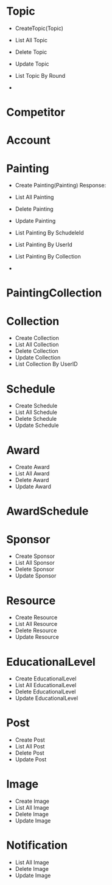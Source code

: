 # Topic
- CreateTopic(Topic)

- List All Topic
- Delete Topic
- Update Topic
- List Topic By Round
- 
# Competitor

# Account

# Painting
- Create Painting(Painting)
Response:

- List All Painting
- Delete Painting
- Update Painting
- List Painting By SchudeleId
- List Painting By UserId
- List Painting By Collection
- 
# PaintingCollection
# Collection
- Create Collection
- List All Collection
- Delete Collection
- Update Collection
- List Collection By UserID
# Schedule
- Create Schedule
- List All Schedule
- Delete Schedule
- Update Schedule
# Award
- Create Award
- List All Award
- Delete Award
- Update Award
# AwardSchedule 

# Sponsor 
- Create Sponsor
- List All Sponsor
- Delete Sponsor
- Update Sponsor
# Resource 
- Create Resource
- List All Resource
- Delete Resource
- Update Resource
# EducationalLevel
- Create EducationalLevel
- List All EducationalLevel
- Delete EducationalLevel
- Update EducationalLevel
# Post
- Create Post
- List All Post
- Delete Post
- Update Post
# Image 
- Create Image
- List All Image
- Delete Image
- Update Image
# Notification
- List All Image
- Delete Image
- Update Image


